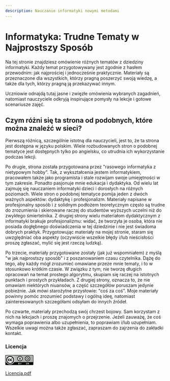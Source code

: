 ```yaml
---
description: Nauczanie informatyki nowymi metodami
---
```


# Informatyka: Trudne Tematy w Najprostszy Sposób

Na tej stronie znajdziesz omówienie różnych tematów z dziedziny informatyki.
Każdy temat przygotowywany jest zgodnie z hasłem przewodnim: jak najprościej i jednocześnie praktycznie.
Materiały są przeznaczone dla wszystkich, którzy pragną poszerzyć swoją wiedzę, a także dla tych, którzy pragną ją przekazywać innym.

Uczniowie odnajdą tutaj jasne i zwięzłe omówienia wybranych zagadnień, natomiast nauczyciele odkryją inspirujące pomysły na lekcje i gotowe scenariusze zajęć.

## Czym różni się ta strona od podobnych, które można znaleźć w sieci?

Pierwszą różnicą, szczególnie istotną dla nauczycieli, jest to, że ta strona jest dostępna w języku polskim. Wiele rozbudowanych stron o podobnej tematyce jest dostępnych tylko po angielsku, co utrudnia ich wykorzystanie podczas lekcji.

Po drugie, strona została przygotowana przez "rasowego informatyka z nietypowym hobby". Tak, z wykształcenia jestem informatykiem, pracowałem także jako programista i stale rozwijam swoje umiejętności w tym zakresie. Ponadto pasjonuje mnie edukacja i dydaktyka. Od wielu lat zajmuję się nauczaniem informatyki dzieci i dorosłych na różnych poziomach. Wiele stron o podobnej tematyce pomija jeden z dwóch ważnych aspektów: dydaktykę i profesjonalizm. Materiały napisane w profesjonalny sposób i z solidnym podłożem teoretycznym często są trudne do zrozumienia i skierowane raczej do studentów wyższych uczelni niż do zwykłego śmiertelnika. Z drugiej strony wielu materiałom dydaktycznym z informatyki brakuje profesjonalizmu: widać, że tworzyła je osoba, która nie posiada dogłębnego doświadczenia w tej dziedzinie i nie jest świadoma dobrych praktyk. Przygotowując materiały na mojej stronie, staram się uwzględniać oba aspekty (oczywiście wszelkie błędy i/lub nieścisłości proszę zgłaszać, mylić się jest rzeczą ludzką).

Po trzecie, materiały przygotowane zostały (jak już wspomniałem) z myślą "w jak najprostszy sposób" i z poszanowaniem czasu czytelnika. Dążę do tego, aby każdy mógł zrozumieć omawiane przeze mnie tematy, i to w stosunkowo krótkim czasie. W związku z tym, nie tworzę długich opracowań na temat prostego algorytmu, skupiam się raczej na istotnych punktach i prostych przykładach. Z drugiej strony, oznacza to, że nie omawiam niektórych niuansów, a część szczegółów poruszam jedynie pobieżnie. Jak mówi starożytne przysłowie: "coś za coś". Moje materiały powinny pomóc zrozumieć podstawy i ogólną ideę, natomiast zainteresowanych szczegółami odsyłam do innych źródeł.

Po czwarte, materiały przechodzą swój chrzest bojowy. Sam korzystam z nich na lekcjach i proszę znajomych o przejrzenie. Jeżeli zauważę, że coś wymaga poprawienia albo uzupełnienia, to poprawiam i/lub uzupełniam. Wszelkie uwagi można także zgłaszać, zapraszam do zajrzenia do zakładki kontakt. 

### Licencja

![Uznanie autorstwa-Na tych samych warunkach 4.0](./assets/88x31.png)

[Licencja.pdf](./assets/Licencja.pdf)
